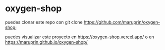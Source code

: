 # oxygen-shop
puedes clonar este repo con git clone https://github.com/maruprin/oxygen-shop;

puedes visualizar este proyecto en https://oxygen-shop.vercel.app/
o en https://maruprin.github.io/oxygen-shop/
